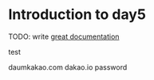 # Introduction to day5

TODO: write [great documentation](http://jacobian.org/writing/what-to-write/)


test

daumkakao.com
dakao.io
password
